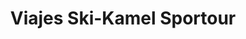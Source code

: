 ---
title: "Viajes Ski-Kamel Sportour"
url: /madrid/viajes-ski-kamel-sportour/
shop: agencia de viajes
---
